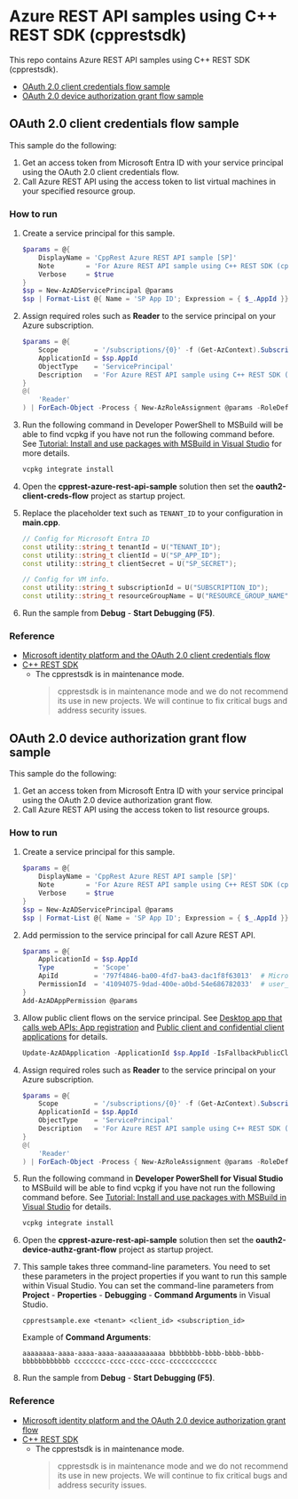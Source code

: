 # Azure REST API samples using C++ REST SDK (cpprestsdk)

This repo contains Azure REST API samples using C++ REST SDK (cpprestsdk).

- [OAuth 2.0 client credentials flow sample](#oauth-20-client-credentials-flow-sample)
- [OAuth 2.0 device authorization grant flow sample](#oauth-20-device-authorization-grant-flow-sample)

## OAuth 2.0 client credentials flow sample

This sample do the following:

1. Get an access token from Microsoft Entra ID with your service principal using the OAuth 2.0 client credentials flow.
2. Call Azure REST API using the access token to list virtual machines in your specified resource group.

### How to run

1. Create a service principal for this sample.

    ```powershell
    $params = @{
        DisplayName = 'CppRest Azure REST API sample [SP]'
        Note        = 'For Azure REST API sample using C++ REST SDK (cpprestsdk).'
        Verbose     = $true
    }
    $sp = New-AzADServicePrincipal @params
    $sp | Format-List @{ Name = 'SP App ID'; Expression = { $_.AppId }}, @{ Name = 'SP Secret'; Expression = { $_.PasswordCredentials.SecretText }}
    ```

3. Assign required roles such as **Reader** to the service principal on your Azure subscription.

    ```powershell
    $params = @{
        Scope         = '/subscriptions/{0}' -f (Get-AzContext).Subscription.Id
        ApplicationId = $sp.AppId
        ObjectType    = 'ServicePrincipal'
        Description   = 'For Azure REST API sample using C++ REST SDK (cpprestsdk).'
    }
    @(
        'Reader'
    ) | ForEach-Object -Process { New-AzRoleAssignment @params -RoleDefinitionName $_ }
    ```

4. Run the following command in Developer PowerShell to MSBuild will be able to find vcpkg if you have not run the following command before. See [Tutorial: Install and use packages with MSBuild in Visual Studio](https://learn.microsoft.com/en-us/vcpkg/get_started/get-started-msbuild?pivots=shell-powershell) for more details.

    ```powershell
    vcpkg integrate install
    ```

5. Open the **cpprest-azure-rest-api-sample** solution then set the **oauth2-client-creds-flow** project as startup project.

6. Replace the placeholder text such as `TENANT_ID` to your configuration in **main.cpp**.

    ```cpp
    // Config for Microsoft Entra ID
    const utility::string_t tenantId = U("TENANT_ID");                     // Tenant ID (GUID) or tenant domain
    const utility::string_t clientId = U("SP_APP_ID");                     // Application (client) ID
    const utility::string_t clientSecret = U("SP_SECRET");                 // Client secret

    // Config for VM info.
    const utility::string_t subscriptionId = U("SUBSCRIPTION_ID");         // Azure subscription ID
    const utility::string_t resourceGroupName = U("RESOURCE_GROUP_NAME");  // Target resource group name
    ```

7. Run the sample from **Debug** - **Start Debugging (F5)**.

### Reference

- [Microsoft identity platform and the OAuth 2.0 client credentials flow](https://learn.microsoft.com/en-us/entra/identity-platform/v2-oauth2-client-creds-grant-flow)
- [C++ REST SDK](https://github.com/microsoft/cpprestsdk)
    - The cpprestsdk is in maintenance mode.
        > cpprestsdk is in maintenance mode and we do not recommend its use in new projects. We will continue to fix critical bugs and address security issues.


## OAuth 2.0 device authorization grant flow sample

This sample do the following:

1. Get an access token from Microsoft Entra ID with your service principal using the OAuth 2.0 device authorization grant flow.
2. Call Azure REST API using the access token to list resource groups.

### How to run

1. Create a service principal for this sample.

    ```powershell
    $params = @{
        DisplayName = 'CppRest Azure REST API sample [SP]'
        Note        = 'For Azure REST API sample using C++ REST SDK (cpprestsdk).'
        Verbose     = $true
    }
    $sp = New-AzADServicePrincipal @params
    $sp | Format-List @{ Name = 'SP App ID'; Expression = { $_.AppId }}, @{ Name = 'SP Secret'; Expression = { $_.PasswordCredentials.SecretText }}
    ```

2. Add permission to the service principal for call Azure REST API.

    ```powershell
    $params = @{
        ApplicationId = $sp.AppId
        Type          = 'Scope'
        ApiId         = '797f4846-ba00-4fd7-ba43-dac1f8f63013'  # Microsoft Azure Management
        PermissionId  = '41094075-9dad-400e-a0bd-54e686782033'  # user_impersonation
    }
    Add-AzADAppPermission @params
    ```

2. Allow public client flows on the service principal. See [Desktop app that calls web APIs: App registration](https://learn.microsoft.com/en-us/entra/identity-platform/scenario-desktop-app-registration) and  [Public client and confidential client applications](https://learn.microsoft.com/en-us/entra/identity-platform/msal-client-applications) for details.

    ```powershell
    Update-AzADApplication -ApplicationId $sp.AppId -IsFallbackPublicClient
    ```

3. Assign required roles such as **Reader** to the service principal on your Azure subscription.

    ```powershell
    $params = @{
        Scope         = '/subscriptions/{0}' -f (Get-AzContext).Subscription.Id
        ApplicationId = $sp.AppId
        ObjectType    = 'ServicePrincipal'
        Description   = 'For Azure REST API sample using C++ REST SDK (cpprestsdk).'
    }
    @(
        'Reader'
    ) | ForEach-Object -Process { New-AzRoleAssignment @params -RoleDefinitionName $_ }
    ```

4. Run the following command in **Developer PowerShell for Visual Studio** to MSBuild will be able to find vcpkg if you have not run the following command before. See [Tutorial: Install and use packages with MSBuild in Visual Studio](https://learn.microsoft.com/en-us/vcpkg/get_started/get-started-msbuild?pivots=shell-powershell) for details.

    ```powershell
    vcpkg integrate install
    ```

5. Open the **cpprest-azure-rest-api-sample** solution then set the **oauth2-device-authz-grant-flow** project as startup project.

6. This sample takes three command-line parameters. You need to set these parameters in the project properties if you want to run this sample within Visual Studio. You can set the command-line parameters from **Project** - **Properties** - **Debugging** - **Command Arguments** in Visual Studio.

    ```
    cpprestsample.exe <tenant> <client_id> <subscription_id>
    ```

    Example of **Command Arguments**:

    ```
    aaaaaaaa-aaaa-aaaa-aaaa-aaaaaaaaaaaa bbbbbbbb-bbbb-bbbb-bbbb-bbbbbbbbbbbb cccccccc-cccc-cccc-cccc-cccccccccccc
    ```

7. Run the sample from **Debug** - **Start Debugging (F5)**.

### Reference

- [Microsoft identity platform and the OAuth 2.0 device authorization grant flow](https://learn.microsoft.com/en-us/entra/identity-platform/v2-oauth2-device-code)
- [C++ REST SDK](https://github.com/microsoft/cpprestsdk)
    - The cpprestsdk is in maintenance mode.
        > cpprestsdk is in maintenance mode and we do not recommend its use in new projects. We will continue to fix critical bugs and address security issues.
